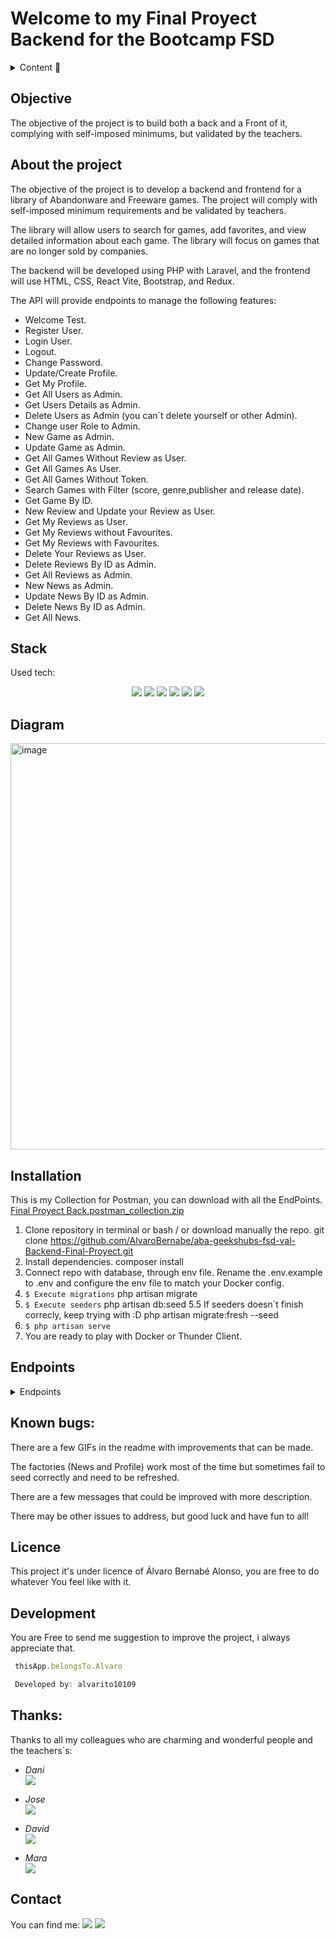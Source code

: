 # Welcome to my Final Proyect Backend for the Bootcamp FSD

<details>
  <summary>Content 📝</summary>
  <ol>
    <li><a href="#objective">Objective</a></li>
    <li><a href="#about-the-project">About the project</a></li>
    <li><a href="#stack">Stack</a></li>
    <li><a href="#diagram">Diagram</a></li>
    <li><a href="#installation">Installation</a></li>
    <li><a href="#endpoints">Endpoints</a></li>
    <li><a href="#known-bugs">known bugs</a></li>
    <li><a href="#licence">Licence</a></li>
    <li><a href="#development">Development</a></li>
    <li><a href="#thanks">Thanks</a></li>
    <li><a href="#contact">Contact</a></li>
  </ol>
</details>

## Objective
The objective of the project is to build both a back and a Front of it, complying with self-imposed minimums, but validated by the teachers.

## About the project
<p>The objective of the project is to develop a backend and frontend for a library of Abandonware and Freeware games. The project will comply with self-imposed minimum requirements and be validated by teachers.</p>
<p>The library will allow users to search for games, add favorites, and view detailed information about each game. The library will focus on games that are no longer sold by companies.</p>
<p>The backend will be developed using PHP with Laravel, and the frontend will use HTML, CSS, React Vite, Bootstrap, and Redux.</p>
The API will provide endpoints to manage the following features:

- Welcome Test.
- Register User.
- Login User.
- Logout.
- Change Password.
- Update/Create Profile. 
- Get My Profile.
- Get All Users as Admin.
- Get Users Details as Admin.
- Delete Users as Admin (you can´t delete yourself or other Admin).
- Change user Role to Admin.
- New Game as Admin.
- Update Game as Admin.
- Get All Games Without Review as User.
- Get All Games As User.
- Get All Games Without Token.
- Search Games with Filter (score, genre,publisher and release date).
- Get Game By ID.
- New Review and Update your Review as User.
- Get My Reviews as User.
- Get My Reviews without Favourites.
- Get My Reviews with Favourites.
- Delete Your Reviews as User.
- Delete Reviews By ID as Admin.
- Get All Reviews as Admin.
- New News as Admin.
- Update News By ID as Admin.
- Delete News By ID as Admin.
- Get All News.


## Stack
Used tech:
<div align="center">

<img src="https://img.shields.io/badge/PHP-777BB4?style=for-the-badge&logo=php&logoColor=white" /> 
<img src="https://img.shields.io/badge/Laravel-FF2D20?style=for-the-badge&logo=laravel&logoColor=white" />  
<img src="https://img.shields.io/badge/Docker-2CA5E0?style=for-the-badge&logo=docker&logoColor=white"/> 
<img src="https://img.shields.io/badge/MySQL-005C84?style=for-the-badge&logo=mysql&logoColor=white"/> 
<img src="https://img.shields.io/badge/GitHub-100000?style=for-the-badge&logo=github&logoColor=white" /> 
<img src="https://img.shields.io/badge/VSCode-0078D4?style=for-the-badge&logo=visual%20studio%20code&logoColor=white" /> 

</div>


## Diagram
<img width="650" alt="image" src="https://user-images.githubusercontent.com/122753448/236231630-bc45237e-5fb7-4933-9112-fbafbfac0cd6.png">



## Installation
This is my Collection for Postman, you can download with all the EndPoints.
[Final Proyect Back.postman_collection.zip](https://github.com/AlvaroBernabe/aba-geekshubs-fsd-val-Backend-Final-Proyect/files/11400115/Final.Proyect.Back.postman_collection.zip)



1. Clone repository in terminal or bash / or download manually the repo.
git clone https://github.com/AlvaroBernabe/aba-geekshubs-fsd-val-Backend-Final-Proyect.git
2. Install dependencies.
composer install
3. Connect repo with database, through env file.
Rename the .env.example to .env and configure the env file to match your Docker config.
4. ``` $ Execute migrations ``` 
php artisan migrate
5. ``` $ Execute seeders ``` 
php artisan db:seed
5.5  If seeders doesn´t finish correcly, keep trying with :D
php artisan migrate:fresh --seed 
6. ``` $ php artisan serve ``` 
7. You are ready to play with Docker or Thunder Client.

## Endpoints
<details>
<summary>Endpoints</summary>


    - WELLCOME
            GET http://127.0.0.1:8000/api/
<img width="358" alt="30- Wellcome" src="https://user-images.githubusercontent.com/122753448/236261970-b5a79340-f5f9-4f36-8e73-0e557e6321da.png">

    
    - REGISTER
            POST http://127.0.0.1:8000/api/register
<img width="314" alt="1Register" src="https://user-images.githubusercontent.com/122753448/236270535-1489a67a-2ad8-4e0f-86d2-a600ff18ee1d.png">



    - LOGIN
            POST http://127.0.0.1:8000/api/login
<img width="367" alt="2- Login" src="https://user-images.githubusercontent.com/122753448/236270547-f83696ba-2df2-494e-b301-33d3254b2434.png">


    - LOGOUT
            POST  http://127.0.0.1:8000/api/logout
<img width="602" alt="6- Logout" src="https://user-images.githubusercontent.com/122753448/236270600-477d7d8e-931a-4a70-aad9-315a108f3cc9.png">

    
    - UPDATE PASSWORD
            PUT  http://127.0.0.1:8000/api/updatelogin
<img width="365" alt="5- Update Password" src="https://user-images.githubusercontent.com/122753448/236277717-0614fdf1-0989-405a-b4f2-b2a0d0a74acc.png">

    
    - UPDATE/CREATE PROFILE
            PUT http://127.0.0.1:8000/api/profile/update
![3-profile](https://user-images.githubusercontent.com/122753448/236277097-55844767-d28e-48a4-9217-b0a3b038ddde.gif)


    - GET MY PROFILE
            GET http://127.0.0.1:8000/api/profile
<img width="305" alt="4- Get My Profile" src="https://user-images.githubusercontent.com/122753448/236277125-444df77d-600c-4e97-bc67-b6101656617a.png">


    - GET ALL USERS AS ADMIN
            GET http://127.0.0.1:8000/api/users/all
<img width="575" alt="7- Get All Users" src="https://user-images.githubusercontent.com/122753448/236277380-8d4c663d-d015-4cb2-b139-1a60238548ff.png">


    - GET USERS DETAILS AS ADMIN
            GET http://127.0.0.1:8000/api/users/all/details/2
<img width="599" alt="8- Get User Details ID" src="https://user-images.githubusercontent.com/122753448/236281407-558744ae-40f9-44cd-a288-641437e5e42d.png">

            
    - DELETE USERS AS ADMIN
            DELETE http://127.0.0.1:8000/api/users/all/destroy/2
<img width="560" alt="9- Delete User" src="https://user-images.githubusercontent.com/122753448/236281455-26400796-2e42-4a36-bf95-5a8ebc55eecc.png">

            
    - CHANGE USERS ROLE
            PUT http://127.0.0.1:8000/api/user/role/update
<img width="375" alt="10- Update Role" src="https://user-images.githubusercontent.com/122753448/236281513-a40aca39-fb77-433b-b76d-9481537a85ec.png">

            
    - NEW GAME AS ADMIN
            POST http://127.0.0.1:8000/api/game/new
<img width="527" alt="11- New Game Admin" src="https://user-images.githubusercontent.com/122753448/236282117-83b9529b-5b8a-4da4-ae3d-3230a7d54966.png">

            
     - UPDATE GAME AS ADMIN
            PUT http://127.0.0.1:8000/api/game/update/77
<img width="532" alt="12- Update Game Admin" src="https://user-images.githubusercontent.com/122753448/236282136-6ea95264-67e7-4918-af48-2bdc67f1965c.png">

            
    - GET ALL GAMES WHITOUT REVIEW AS USER
            GET http://127.0.0.1:8000/api/games/all/user
<img width="604" alt="13- Get All Games without Review" src="https://user-images.githubusercontent.com/122753448/236281562-f859159c-e72b-466a-a937-593e6e0ff781.png">


    - GET ALL GAMES AS USER
            GET http://127.0.0.1:8000/api/games/all
<img width="632" alt="14- Get All Games User" src="https://user-images.githubusercontent.com/122753448/236282243-148bfa4d-ef42-404a-8d4f-eb95713a90ee.png">

            
    - GET ALL GAMES WITHOUT TOKEN
            GET http://127.0.0.1:8000/api/games/alls/nonuser
 <img width="612" alt="15- Get All Games No Token" src="https://user-images.githubusercontent.com/122753448/236282337-6e9e3561-0f51-4abb-9a84-94343cccdce2.png">

            
    - SEARCH GAMES WITH FILTER
            POST http://127.0.0.1:8000/api/games/find/
![16 FILTER](https://user-images.githubusercontent.com/122753448/236282543-397b6055-5ab3-421b-8c16-10f4c15b2ed3.gif)

            
     - GET GAME BY ID
            GET http://127.0.0.1:8000/api/games/all/24
<img width="686" alt="17- Get Games By ID" src="https://user-images.githubusercontent.com/122753448/236283687-8a9ff4c9-ddc5-45af-9213-19143ea09afd.png">

            
    - NEW REVIEW/UPDATE REVIEW AS USER
            POST http://127.0.0.1:8000/api/review/new
<img width="437" alt="19- New Review" src="https://user-images.githubusercontent.com/122753448/236283718-c929c53b-260b-4ab5-baf4-8c5113fafc7f.png">
            
            
     - GET MY REVIEWS AS USER
            GET http://127.0.0.1:8000/api/review/myreviews
<img width="668" alt="26- Get My Reviews" src="https://user-images.githubusercontent.com/122753448/236283787-020060a1-1591-4b6c-b6cf-6b85c806ea50.png">

            
    - GET MY REVIEWS WHITOUT FAVOURITES
            GET http://127.0.0.1:8000/api/review/favourites/not
<img width="490" alt="20- Get less favouritespng" src="https://user-images.githubusercontent.com/122753448/236283861-fd94fa24-dad0-4ee2-bc0e-3994d7f3b7c1.png">

    - GET MY REVIEWS WITH FAVOURITES
            GET http://127.0.0.1:8000/api/review/favourites/
<img width="498" alt="21- Get most favourites" src="https://user-images.githubusercontent.com/122753448/236284693-4b22aef3-f22f-4f60-bcda-a573e5e3d714.png">

            
    - DELETE YOUR REVIEW AS USER
            DELETE http://127.0.0.1:8000/api/review/15
![27DELETE](https://user-images.githubusercontent.com/122753448/236285046-1711dbe0-e0d2-47a7-9ea7-a4adc970b8d5.gif)

            
     - DELETE REVIEWS BY ID AS ADMIN
            DELETE http://127.0.0.1:8000/api/review/all/14
<img width="526" alt="28-Delete Reviews By Id Admin" src="https://user-images.githubusercontent.com/122753448/236285064-5430cf50-4761-4c55-ade1-62546a071053.png">

            
    - GET ALL REVIEWS AS ADMIN
            GET http://127.0.0.1:8000/api/reviews/all
<img width="595" alt="29- Get All Reviews" src="https://user-images.githubusercontent.com/122753448/236285087-da7fc8a6-120e-46c9-85f2-c81eccda57e0.png">

           
    - NEW NEWS AS ADMIN
            POST http://127.0.0.1:8000/api/news/new
<img width="431" alt="22-  New News Admin" src="https://user-images.githubusercontent.com/122753448/236285839-6f52c96b-5658-4628-8c50-03d9de618c46.png">


     - UPDATE NEWS BY ID AS ADMIN
            PUT http://127.0.0.1:8000/api/news/update/2
<img width="479" alt="25- Update News ID" src="https://user-images.githubusercontent.com/122753448/236285886-a507e95b-2802-43c1-b780-58bbcb561bbe.png">

            
    - DELETE NEWS BY ID AS ADMIN
            DELETE http://127.0.0.1:8000/api/news/all/destroy/1
<img width="488" alt="24-  Delete News By ID" src="https://user-images.githubusercontent.com/122753448/236285899-533244bc-f641-44eb-ac74-134a7712eab6.png">

           
    - GET ALL NEWS
            GET http://127.0.0.1:8000/api/news/all/
<img width="688" alt="23-  Get All News" src="https://user-images.githubusercontent.com/122753448/236285940-c42f82e2-8923-4a7d-8837-2bfe2ad816c1.png">

               
           
</details>

## Known bugs:

<p>There are a few GIFs in the readme with improvements that can be made.</p>
<p>The factories (News and Profile) work most of the time but sometimes fail to seed correctly and need to be refreshed.</p>
<p>There are a few messages that could be improved with more description.</p>
<p>There may be other issues to address, but good luck and have fun to all!</p>


## Licence

This project it's under licence of Álvaro Bernabé Alonso, you are free to do whatever You feel like with it.

## Development
You are Free to send me suggestion to improve the project, i always appreciate that.
``` js
 thisApp.belongsTo.Alvaro

 Developed by: alvarito10109
```  


## Thanks:
Thanks to all my colleagues who are charming and wonderful people and the teachers´s:

- *Dani*  
<a href="https://github.com/datata" target="_blank"><img src="https://img.shields.io/badge/github-24292F?style=for-the-badge&logo=github&logoColor=white" target="_blank"></a> 

- *Jose*  
<a href="https://github.com/Dave86dev" target="_blank"><img src="https://img.shields.io/badge/github-24292F?style=for-the-badge&logo=github&logoColor=white" target="_blank"></a> 

- *David*  
<a href="https://www.github.com/userGithub/" target="_blank"><img src="https://img.shields.io/badge/github-24292F?style=for-the-badge&logo=github&logoColor=red" target="_blank"></a>

- *Mara*  
<a href="https://www.github.com/userGithub/" target="_blank"><img src="https://img.shields.io/badge/github-24292F?style=for-the-badge&logo=github&logoColor=green" target="_blank"></a> 


## Contact
You can find me:
<a href = "mailto:alvaro101093@gmail.com"><img src="https://img.shields.io/badge/Gmail-C6362C?style=for-the-badge&logo=gmail&logoColor=white" target="_blank"></a>
<a href="https://www.linkedin.com/in/álvaro-bernabé-alonso-6514a999/" target="_blank"><img src="https://img.shields.io/badge/-LinkedIn-%230077B5?style=for-the-badge&logo=linkedin&logoColor=white" target="_blank"></a>

</p>
